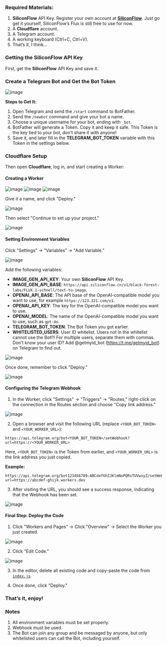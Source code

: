 ### Required Materials:

1. **SiliconFlow** API Key. Register your own account at [**SiliconFlow**](https://siliconflow.cn/). Just go get it yourself, SiliconFlow’s Flux is still free to use for now.
2. A **Cloudflare** account.
3. A Telegram account.
4. A working keyboard (Ctrl+C, Ctrl+V).
5. That’s it, I think…

### Getting the SiliconFlow API Key

First, get the **SiliconFlow** API Key and save it.

### Create a Telegram Bot and Get the Bot Token

<img style="max-width: 600px;" alt="image" src="/doc/pics/tutorial/tutorial_1.png">

**Steps to Get It:**

1. Open Telegram and send the `/start` command to BotFather.
2. Send the `/newbot` command and give your bot a name.
3. Choose a unique username for your bot, ending with `_bot`.
4. BotFather will generate a Token. Copy it and keep it safe. This Token is the key tied to your bot, don’t share it with anyone!
5. Save it, and later fill in the **TELEGRAM_BOT_TOKEN** variable with this Token in the settings below.

### Cloudflare Setup

Then open **Cloudflare**, log in, and start creating a Worker:

#### Creating a Worker

<img style="max-width: 600px;" alt="image" src="/doc/pics/tutorial/tutorial_2.png">

<img style="max-width: 600px;" alt="image" src="/doc/pics/tutorial/tutorial_3.png">

<img style="max-width: 600px;" alt="image" src="/doc/pics/tutorial/tutorial_4.png">

Give it a name, and click "Deploy."

<img style="max-width: 600px;" alt="image" src="/doc/pics/tutorial/tutorial_5.png">

Then select "Continue to set up your project."

<img style="max-width: 600px;" alt="image" src="/doc/pics/tutorial/tutorial_6.png">

#### Setting Environment Variables

Click "Settings" → "Variables" → "Add Variable."

<img style="max-width: 600px;" alt="image" src="/doc/pics/tutorial/tutorial_7.png">

Add the following variables:

- **IMAGE_GEN_API_KEY**: Your own **SiliconFlow** API Key.
- **IMAGE_GEN_API_BASE**: `https://api.siliconflow.cn/v1/black-forest-labs/FLUX.1-schnell/text-to-image`.
- **OPENAI_API_BASE**: The API base of the OpenAI-compatible model you want to use, for example `https://123.321.com/v1`.
- **OPENAI_API_KEY**: The key for the OpenAI-compatible model you want to use.
- **OPENAI_MODEL**: The name of the OpenAI-compatible model you want to use, such as `gpt-4o`.
- **TELEGRAM_BOT_TOKEN**: The Bot Token you got earlier.
- **WHITELISTED_USERS**: User ID whitelist. Users not in the whitelist cannot use the Bot!!! For multiple users, separate them with commas. Don’t know your user ID? Add @getmyid_bot (https://t.me/getmyid_bot) on Telegram to find out.

<img style="max-width: 600px;" alt="image" src="/doc/pics/tutorial/tutorial_8.png">

Once done, remember to click "Deploy."

<img style="max-width: 600px;" alt="image" src="/doc/pics/tutorial/tutorial_9.png">

#### Configuring the Telegram Webhook

1. In the Worker, click "Settings" → "Triggers" → "Routes," right-click on the connection in the Routes section and choose "Copy link address."

<img style="max-width: 600px;" alt="image" src="/doc/pics/tutorial/tutorial_10.png">

2. Open a browser and visit the following URL (replace `<YOUR_BOT_TOKEN>` and `<YOUR_WORKER_URL>`):

```
https://api.telegram.org/bot<YOUR_BOT_TOKEN>/setWebhook?url=https://<YOUR_WORKER_URL>
```

Here, `<YOUR_BOT_TOKEN>` is the Token from earlier, and `<YOUR_WORKER_URL>` is the link address you just copied.

**Example:**

```
https://api.telegram.org/bot123456789:ABCdefGhIJKlmNoPQRsTUVwxyZ/setWebhook?url=https://abcdef-ghijk.workers.dev
```

3. After visiting the URL, you should see a success response, indicating that the Webhook has been set.

<img style="max-width: 600px;" alt="image" src="/doc/pics/tutorial/tutorial_11.png">

#### Final Step: Deploy the Code

1. Click "Workers and Pages" → Click "Overview" → Select the Worker you just created.

<img style="max-width: 600px;" alt="image" src="/doc/pics/tutorial/tutorial_12.png">

2. Click "Edit Code."

<img style="max-width: 600px;" alt="image" src="/doc/pics/tutorial/tutorial_13.png">

3. In the editor, delete all existing code and copy-paste the code from [`index.js`](/index.js).

4. Once done, click "Deploy."

### That’s it, enjoy!

### Notes

1. All environment variables must be set properly.
2. Webhook must be used.
3. The Bot can join any group and be messaged by anyone, but only whitelisted users can call the Bot, including yourself.
